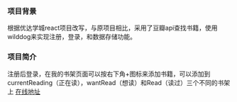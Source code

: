 ### 项目背景
根据优达学城react项目改写，与原项目相比，采用了豆瓣api查找书籍，使用wilddog来实现注册，登录，和数据存储功能。
### 项目简介
注册后登录，在我的书架页面可以按右下角+图标来添加书籍，可以添加到currentReading（正在读），wantRead（想读）和Read（读过）三个不同的书架上
[在线地址](houhao.xin)
